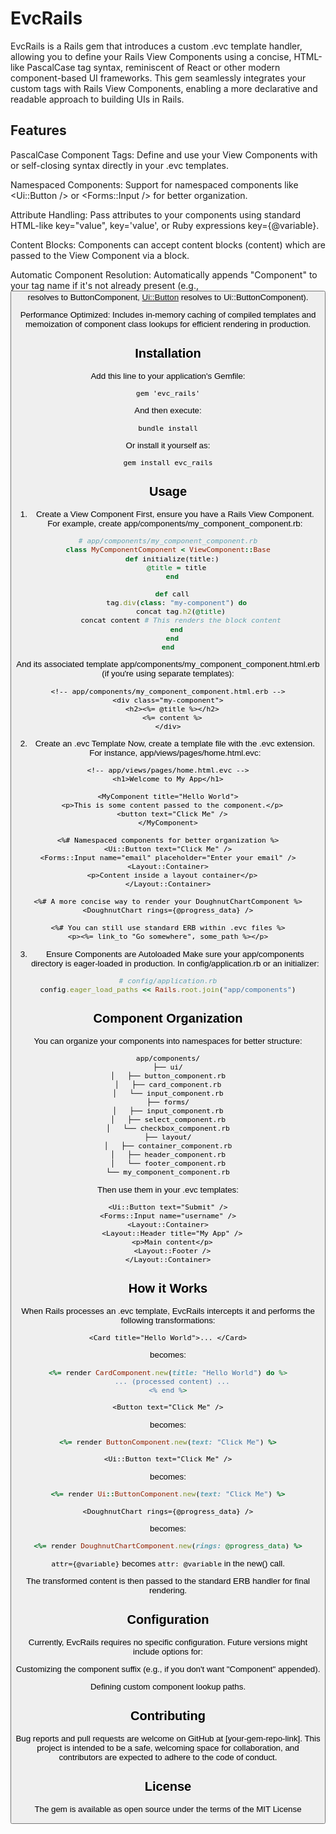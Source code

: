 # EvcRails

EvcRails is a Rails gem that introduces a custom .evc template handler, allowing you to define your Rails View Components using a concise, HTML-like PascalCase tag syntax, reminiscent of React or other modern component-based UI frameworks. This gem seamlessly integrates your custom tags with Rails View Components, enabling a more declarative and readable approach to building UIs in Rails.

## Features

PascalCase Component Tags: Define and use your View Components with <MyComponent> or self-closing <MyComponent /> syntax directly in your .evc templates.

Namespaced Components: Support for namespaced components like <Ui::Button /> or <Forms::Input /> for better organization.

Attribute Handling: Pass attributes to your components using standard HTML-like key="value", key='value', or Ruby expressions key={@variable}.

Content Blocks: Components can accept content blocks (<MyComponent>content</MyComponent>) which are passed to the View Component via a block.

Automatic Component Resolution: Automatically appends "Component" to your tag name if it's not already present (e.g., <Button> resolves to ButtonComponent, <Ui::Button> resolves to Ui::ButtonComponent).

Performance Optimized: Includes in-memory caching of compiled templates and memoization of component class lookups for efficient rendering in production.

## Installation

Add this line to your application's Gemfile:

```
gem 'evc_rails'
```

And then execute:

```
bundle install
```

Or install it yourself as:

```
gem install evc_rails
```

## Usage

1. Create a View Component
   First, ensure you have a Rails View Component. For example, create app/components/my_component_component.rb:

```ruby
# app/components/my_component_component.rb
class MyComponentComponent < ViewComponent::Base
  def initialize(title:)
    @title = title
  end

  def call
    tag.div(class: "my-component") do
      concat tag.h2(@title)
      concat content # This renders the block content
    end
  end
end
```

And its associated template app/components/my_component_component.html.erb (if you're using separate templates):

```erb
<!-- app/components/my_component_component.html.erb -->
<div class="my-component">
  <h2><%= @title %></h2>
  <%= content %>
</div>
```

2. Create an .evc Template
   Now, create a template file with the .evc extension. For instance, app/views/pages/home.html.evc:

```erb
<!-- app/views/pages/home.html.evc -->
<h1>Welcome to My App</h1>

<MyComponent title="Hello World">
  <p>This is some content passed to the component.</p>
  <button text="Click Me" />
</MyComponent>

<%# Namespaced components for better organization %>
<Ui::Button text="Click Me" />
<Forms::Input name="email" placeholder="Enter your email" />
<Layout::Container>
  <p>Content inside a layout container</p>
</Layout::Container>

<%# A more concise way to render your DoughnutChartComponent %>
<DoughnutChart rings={@progress_data} />

<%# You can still use standard ERB within .evc files %>
<p><%= link_to "Go somewhere", some_path %></p>
```

3. Ensure Components are Autoloaded
   Make sure your app/components directory is eager-loaded in production. In config/application.rb or an initializer:

```ruby
# config/application.rb
config.eager_load_paths << Rails.root.join("app/components")
```

## Component Organization

You can organize your components into namespaces for better structure:

```
app/components/
├── ui/
│   ├── button_component.rb
│   ├── card_component.rb
│   └── input_component.rb
├── forms/
│   ├── input_component.rb
│   ├── select_component.rb
│   └── checkbox_component.rb
├── layout/
│   ├── container_component.rb
│   ├── header_component.rb
│   └── footer_component.rb
└── my_component_component.rb
```

Then use them in your .evc templates:

```erb
<Ui::Button text="Submit" />
<Forms::Input name="username" />
<Layout::Container>
  <Layout::Header title="My App" />
  <p>Main content</p>
  <Layout::Footer />
</Layout::Container>
```

## How it Works

When Rails processes an .evc template, EvcRails intercepts it and performs the following transformations:

```erb
<Card title="Hello World">... </Card>
```

becomes:

```ruby
<%= render CardComponent.new(title: "Hello World") do %>
  ... (processed content) ...
<% end %>
```

```erb
<Button text="Click Me" />
```

becomes:

```ruby
<%= render ButtonComponent.new(text: "Click Me") %>
```

```erb
<Ui::Button text="Click Me" />
```

becomes:

```ruby
<%= render Ui::ButtonComponent.new(text: "Click Me") %>
```

```erb
<DoughnutChart rings={@progress_data} />
```

becomes:

```ruby
<%= render DoughnutChartComponent.new(rings: @progress_data) %>
```

`attr={@variable}` becomes `attr: @variable` in the new() call.

The transformed content is then passed to the standard ERB handler for final rendering.

## Configuration

Currently, EvcRails requires no specific configuration. Future versions might include options for:

Customizing the component suffix (e.g., if you don't want "Component" appended).

Defining custom component lookup paths.

## Contributing

Bug reports and pull requests are welcome on GitHub at [your-gem-repo-link]. This project is intended to be a safe, welcoming space for collaboration, and contributors are expected to adhere to the code of conduct.

## License

The gem is available as open source under the terms of the MIT License
